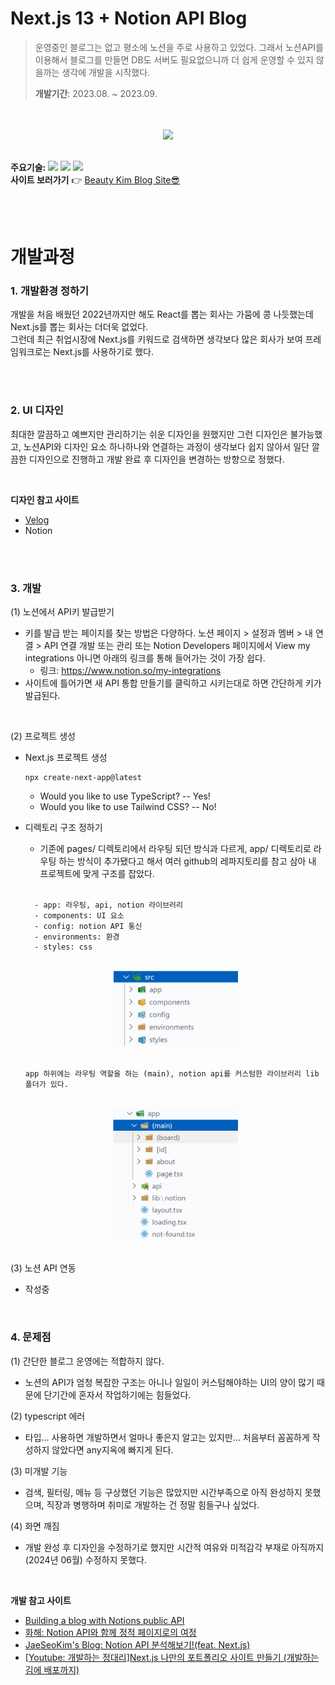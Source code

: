# Next.js 13 + Notion API Blog

> 운영중인 블로그는 없고 평소에 노션을 주로 사용하고 있었다. 그래서 노션API를 이용해서 블로그를 만들면 DB도 서버도 필요없으니까 더 쉽게 운영할 수 있지 않을까는 생각에 개발을 시작했다.
>
> **개발기간**: 2023.08. ~ 2023.09.

<br/>

<div align=center>

  <br/>

  <img width="700" src="./public/notion.gif">

  <br/>

</div>

<br/>

**주요기술:**
<img src="https://img.shields.io/badge/next.js-000000?style=flat&logo=nextdotjs&logoColor=white"/>
<img src="https://img.shields.io/badge/typescript-3178C6?style=flat&logo=typescript&logoColor=white"/>
<img src="https://img.shields.io/badge/notion-000000?style=flat&logo=notion&logoColor=white"/>  
**사이트 보러가기** 👉 [Beauty Kim Blog Site😎](https://beauty-kim-app.vercel.app/)

<br/>
<br/>

# 개발과정

### 1. 개발환경 정하기

개발을 처음 배웠던 2022년까지만 해도 React를 뽑는 회사는 가뭄에 콩 나듯했는데 Next.js를 뽑는 회사는 더더욱 없었다.  
그런데 최근 취업시장에 Next.js를 키워드로 검색하면 생각보다 많은 회사가 보여 프레임워크로는 Next.js를 사용하기로 했다.

<br/>
<br/>

### 2. UI 디자인

최대한 깔끔하고 예쁘지만 관리하기는 쉬운 디자인을 원했지만 그런 디자인은 불가능했고, 노션API와 디자인 요소 하나하나와 연결하는 과정이 생각보다 쉽지 않아서 일단 깔끔한 디자인으로 진행하고 개발 완료 후 디자인을 변경하는 방향으로 정했다.

<br/>

**디자인 참고 사이트**

- [Velog](https://velog.io/)
- Notion

<br/>
<br/>

### 3. 개발

(1) 노션에서 API키 발급받기

- 키를 발급 받는 페이지를 찾는 방법은 다양하다. 노션 페이지 > 설정과 멤버 > 내 연결 > API 연결 개발 또는 관리 또는 Notion Developers 페이지에서 View my integrations 아니면 아래의 링크를 통해 들어가는 것이 가장 쉽다.
  - 링크: https://www.notion.so/my-integrations
- 사이트에 틀어가면 새 API 통합 만들기를 클릭하고 시키는대로 하면 간단하게 키가 발급된다.

<br/>

(2) 프로젝트 생성

- Next.js 프로젝트 생성

  ```
  npx create-next-app@latest
  ```

  - Would you like to use TypeScript? -- Yes!
  - Would you like to use Tailwind CSS? -- No!

- 디렉토리 구조 정하기

  - 기존에 pages/ 디렉토리에서 라우팅 되던 방식과 다르게, app/ 디렉토리로 라우팅 하는 방식이 추가됐다고 해서 여러 github의 레파지토리를 참고 삼아 내 프로젝트에 맞게 구조를 잡았다.

  <br/>

  ```
    - app: 라우팅, api, notion 라이브러리
    - components: UI 요소
    - config: notion API 통신
    - environments: 환경
    - styles: css
  ```

    <br/>

    <div align=center>
    <img width="200" src="./public/directory1.png">
    </div>

    <br/>

  ```
  app 하위에는 라우팅 역할을 하는 (main), notion api를 커스텀한 라이브러리 lib 폴더가 있다.
  ```

  <br/>

     <div align=center>
    <img width="200" src="./public/directory2.png">
    </div>

    <br/>

(3) 노션 API 연동

- 작성중

<br/>

### 4. 문제점

(1) 간단한 블로그 운영에는 적합하지 않다.

- 노션의 API가 엄청 복잡한 구조는 아니나 일일이 커스텀해야하는 UI의 양이 많기 때문에 단기간에 혼자서 작업하기에는 힘들었다.

(2) typescript 에러

- 타입... 사용하면 개발하면서 얼마나 좋은지 알고는 있지만... 처음부터 꼼꼼하게 작성하지 않았다면 any지옥에 빠지게 된다.

(3) 미개발 기능

- 검색, 필터링, 메뉴 등 구상했던 기능은 많았지만 시간부족으로 아직 완성하지 못했으며, 직장과 병행하며 취미로 개발하는 건 정말 힘들구나 싶었다.

(4) 화면 깨짐

- 개발 완성 후 디자인을 수정하기로 했지만 시간적 여유와 미적감각 부재로 아직까지(2024년 06월) 수정하지 못했다.

<br/>

**개발 참고 사이트**

- [Building a blog with Notions public API](https://samuelkraft.com/blog/building-a-notion-blog-with-public-api)
- [화해: Notion API와 함께 정적 페이지로의 여정](https://blog.hwahae.co.kr/all/tech/10960)
- [JaeSeoKim's Blog: Notion API 분석해보기!(feat. Next.js)](https://jaeseokim.dev/Javascript/analysis-notion-api-feat_nextjs_part_1/)
- [[Youtube: 개발하는 정대리]Next.js 나만의 포트폴리오 사이트 만들기 (개발하는 김에 배포까지)](https://www.youtube.com/watch?v=KvoFvmu5eRo&embeds_referring_euri=https%3A%2F%2Fwww.notion.so%2F&source_ve_path=MjM4NTE&feature=emb_title)
